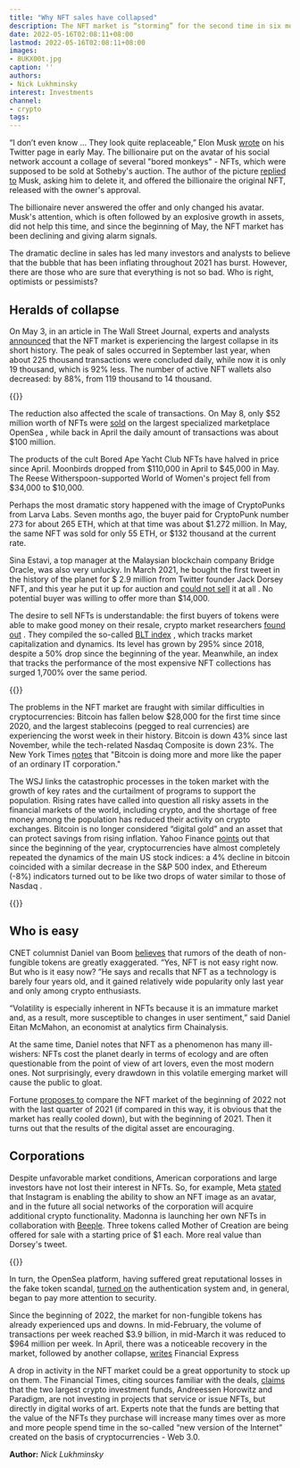 ```yaml
---
title: "Why NFT sales have collapsed"
description: The NFT market is “storming” for the second time in six months. And if for the first time interest in non-fungible tokens only increased due to scandals, today everything is different and the volume of transactions with them has fallen sharply. Why and for how long?
date: 2022-05-16T02:08:11+08:00
lastmod: 2022-05-16T02:08:11+08:00
images:
- 8UKX00t.jpg
caption: ''
authors:
- Nick Lukhminsky
interest: Investments
channel: 
- crypto
tags: 
---
```


“I don’t even know ... They look quite replaceable,” Elon Musk [wrote](https://twitter.com/elonmusk/status/1521807738317066240) on his Twitter page in early May. The billionaire put on the avatar of his social network account a collage of several "bored monkeys" - NFTs, which were supposed to be sold at Sotheby's auction. The author of the picture [replied to](https://twitter.com/michaelbouhanna/status/1521799776630628353?ref_src=twsrc%5Etfw%7Ctwcamp%5Etweetembed%7Ctwterm%5E1521799776630628353%7Ctwgr%5E%7Ctwcon%5Es1_&ref_url=https%3A%2F%2Fdecrypt.co%2F99397%2Fapecoin-jumped-double-digits-elon-musk-adds-bored-ape-collage-twitter-profile) Musk, asking him to delete it, and offered the billionaire the original NFT, released with the owner's approval.

The billionaire never answered the offer and only changed his avatar. Musk's attention, which is often followed by an explosive growth in assets, did not help this time, and since the beginning of May, the NFT market has been declining and giving alarm signals.

The dramatic decline in sales has led many investors and analysts to believe that the bubble that has been inflating throughout 2021 has burst. However, there are those who are sure that everything is not so bad. Who is right, optimists or pessimists?

Heralds of collapse
-------------------

On May 3, in an article in The Wall Street Journal, experts and analysts [announced](https://www.wsj.com/articles/nft-sales-are-flatlining-11651552616) that the NFT market is experiencing the largest collapse in its short history. The peak of sales occurred in September last year, when about 225 thousand transactions were concluded daily, while now it is only 19 thousand, which is 92% less. The number of active NFT wallets also decreased: by 88%, from 119 thousand to 14 thousand.

{{<ads>}}

The reduction also affected the scale of transactions. On May 8, only $52 million worth of NFTs were [sold](https://dune.com/rchen8/opensea) on the largest specialized marketplace OpenSea , while back in April the daily amount of transactions was about $100 million.

The products of the cult Bored Ape Yacht Club NFTs have halved in price since April. Moonbirds dropped from $110,000 in April to $45,000 in May. The Reese Witherspoon-supported World of Women's project fell from $34,000 to $10,000.

Perhaps the most dramatic story happened with the image of CryptoPunks from Larva Labs. Seven months ago, the buyer paid for CryptoPunk number 273 for about 265 ETH, which at that time was about $1.272 million. In May, the same NFT was sold for only 55 ETH, or $132 thousand at the current rate.

Sina Estavi, a top manager at the Malaysian blockchain company Bridge Oracle, was also very unlucky. In March 2021, he bought the first tweet in the history of the planet for $ 2.9 million from Twitter founder Jack Dorsey NFT, and this year he put it up for auction and [could not sell](https://www.wsj.com/articles/jack-dorsey-tweet-nft-once-sold-for-2-9-million-now-might-fetch-under-14-000-11650110402?mod=article_inline) it at all . No potential buyer was willing to offer more than $14,000.

The desire to sell NFTs is understandable: the first buyers of tokens were able to make good money on their resale, crypto market researchers [found out](https://static1.squarespace.com/static/614cb06ad09e374be7d91eb9/t/61e4809284e7f61e90b4c543/1642365078757/1confirmation+2021+NFT+Year+in+Review.pdf) . They compiled the so-called [BLT index](https://www.bltindex.com/home) , which tracks market capitalization and dynamics. Its level has grown by 295% since 2018, despite a 50% drop since the beginning of the year. Meanwhile, an index that tracks the performance of the most expensive NFT collections has surged 1,700% over the same period.

{{<ads>}}

The problems in the NFT market are fraught with similar difficulties in cryptocurrencies: Bitcoin has fallen below $28,000 for the first time since 2020, and the largest stablecoins (pegged to real currencies) are experiencing the worst week in their history. Bitcoin is down 43% since last November, while the tech-related Nasdaq Composite is down 23%. The New York Times [notes](https://www.nytimes.com/2022/05/11/technology/bitcoin-price-crashing-stocks.html) that "Bitcoin is doing more and more like the paper of an ordinary IT corporation."

The WSJ links the catastrophic processes in the token market with the growth of key rates and the curtailment of programs to support the population. Rising rates have called into question all risky assets in the financial markets of the world, including crypto, and the shortage of free money among the population has reduced their activity on crypto exchanges. Bitcoin is no longer considered “digital gold” and an asset that can protect savings from rising inflation. Yahoo Finance [points](https://finance.yahoo.com/news/crypto-bitcoin-inflation-hedge-231009445.html#:~:text=Bitcoin%20is%20often%20touted%20by,supply%20of%2021%20million%20units.) out that since the beginning of the year, cryptocurrencies have almost completely repeated the dynamics of the main US stock indices: a 4% decline in bitcoin coincided with a similar decrease in the S&P 500 index, and Ethereum (-8%) indicators turned out to be like two drops of water similar to those of Nasdaq .

{{<ads>}}

Who is easy
-----------

CNET columnist Daniel van Boom [believes](https://www.cnet.com/personal-finance/crypto/are-nfts-dead-dont-count-on-it/) that rumors of the death of non-fungible tokens are greatly exaggerated. “Yes, NFT is not easy right now. But who is it easy now? ”He says and recalls that NFT as a technology is barely four years old, and it gained relatively wide popularity only last year and only among crypto enthusiasts.

“Volatility is especially inherent in NFTs because it is an immature market and, as a result, more susceptible to changes in user sentiment,” said Daniel Eitan McMahon, an economist at analytics firm Chainalysis.

At the same time, Daniel notes that NFT as a phenomenon has many ill-wishers: NFTs cost the planet dearly in terms of ecology and are often questionable from the point of view of art lovers, even the most modern ones. Not surprisingly, every drawdown in this volatile emerging market will cause the public to gloat.

Fortune [proposes to](https://fortune.com/2022/05/05/nft-market-sales-not-flatlining-data-shows/) compare the NFT market of the beginning of 2022 not with the last quarter of 2021 (if compared in this way, it is obvious that the market has really cooled down), but with the beginning of 2021. Then it turns out that the results of the digital asset are encouraging.

Corporations
------------

Despite unfavorable market conditions, American corporations and large investors have not lost their interest in NFTs. So, for example, Meta [stated](https://forklog.com/v-instagram-raskryli-podrobnosti-testirovaniya-podderzhki-nft/) that Instagram is enabling the ability to show an NFT image as an avatar, and in the future all social networks of the corporation will acquire additional crypto functionality. Madonna is launching her own NFTs in collaboration with [Beeple](https://www.theartnewspaper.com/2022/05/10/material-girl-in-the-metaversemadonna-and-beeple-team-up-on-an-nft-triptych). Three tokens called Mother of Creation are being offered for sale with a starting price of $1 each. More real value than Dorsey's tweet.

{{<ads>}}

In turn, the OpenSea platform, having suffered great reputational losses in the fake token scandal, [turned on](https://www.theverge.com/2022/5/11/23067192/opensea-nfts-copying-plagiarism-copymint-verification-bayc) the authentication system and, in general, began to pay more attention to security.

Since the beginning of 2022, the market for non-fungible tokens has already experienced ups and downs. In mid-February, the volume of transactions per week reached $3.9 billion, in mid-March it was reduced to $964 million per week. In April, there was a noticeable recovery in the market, followed by another collapse, [writes](https://www.financialexpress.com/digital-currency/the-growth-of-nft-transactions-continued-in-2022-which-started-in-2021-blog/2522107/) Financial Express

A drop in activity in the NFT market could be a great opportunity to stock up on them. The Financial Times, citing sources familiar with the deals, [claims](https://www.ft.com/content/de268ae5-8ee2-472e-a49b-243e63e7ef5c) that the two largest crypto investment funds, Andreessen Horowitz and Paradigm, are not investing in projects that service or issue NFTs, but directly in digital works of art. Experts note that the funds are betting that the value of the NFTs they purchase will increase many times over as more and more people spend time in the so-called “new version of the Internet” created on the basis of cryptocurrencies - Web 3.0.

**Author:** *Nick Lukhminsky*
